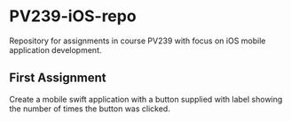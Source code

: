 # PV239-iOS-repo
Repository for assignments in course PV239 with focus on iOS mobile application development.

## First Assignment
Create a mobile swift application with a button supplied with label showing the number of times the button was clicked.
